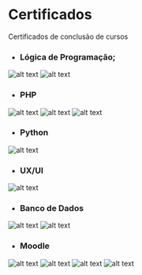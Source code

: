 # Certificados
Certificados de conclusão de cursos

- ### Lógica de Programação;
![alt text](/Logica/Logica_de_Programacao1.png)
![alt text](/Logica/Logica_de_Programacao2.png)
- ### PHP
![alt text](/PHP/introducaoPHP-1.png)
![alt text](/PHP/DesenvolvimentoWebPHP-1.png)
![alt text](/PHP/becomeWordpressDeveloper.jpg)
- ### Python
![alt text](/Python/certificagopython-1.png)
- ### UX/UI
![alt text](/UX_UI/ux-udemy-1.png)
- ### Banco de Dados
![alt text](/BancoDados/introducaoBancoDadosSQL-1.png)
![alt text](/BancoDados/MongoDB_Basics-1.png)
- ### Moodle
![alt text](/Moodle/Moodle_em_Ação_Atividades_e_Recursos-Atestado_de_Conclusão_11916-1.png)
![alt text](/Moodle/Moodle_em_Ação_Atividades_e_Recursos-Atestado_de_Conclusão_11916-2.png)
![alt text](/Moodle/Moodle_em_Ação_Configurações-Atestado_de_Conclusão_11510-1.png)
![alt text](/Moodle/Moodle_em_Ação_Configurações-Atestado_de_Conclusão_11510-2.png)



